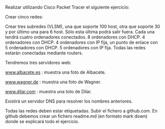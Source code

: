 Realizar utilizando Cisco Packet Tracer el siguiente ejercicio:

Crear cinco redes:

Crear tres subredes (VLSM), una que soporte 100 host, otra que soporte 30 y por último una para 6 host. Sólo esta última podrá salir fuera. Cada una tendrá cuatro ordenadores conectados.
8 ordenadores con DHCP.
4 ordenadores con DHCP.
4 ordenadores con IP fija, un punto de enlace con 5 ordenadores con DHCP.
5 ordenadores con IP fija.
Todas las redes estarán conectadas mediante routers.

Tendremos tres servidores web:

www.albacete.es : muestra una foto de Albacete.

www.wagner.de : muestra una foto de Wagner.

www.dilar.com : muestra una toto de Dílar.

Existirá un servidor DNS para resolver los nombres anteriores.

Todas las redes deben estar etiquetadas.
Subir el fichero a github.com. En github debemos crear un fichero readme.md (en formato mark down) donde se explicará todo el ejercicio.
